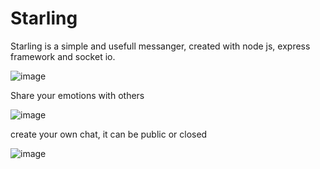 # Starling
Starling is a simple and usefull messanger, created with node js, express framework and socket io.

![image](https://github.com/Rosto4eks/Starling--ExpressJS/blob/master/public/4.png)

Share your emotions with others

![image](https://github.com/Rosto4eks/Starling--ExpressJS/blob/master/public/2.png)

create your own chat, it can be public or closed

![image](https://github.com/Rosto4eks/Starling--ExpressJS/blob/master/public/3.png)

